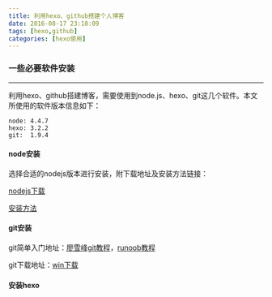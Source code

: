 ```yaml
---
title: 利用hexo、github搭建个人博客
date: 2016-08-17 23:18:09
tags: [hexo,github]
categories: [hexo使用]
---
```


### 一些必要软件安装

------

利用hexo、github搭建博客，需要使用到node.js、hexo、git这几个软件。本文所使用的软件版本信息如下：

```
node: 4.4.7
hexo: 3.2.2
git:  1.9.4
```

#### node安装

选择合适的nodejs版本进行安装，附下载地址及安装方法链接：

[nodejs下载](https://nodejs.org/en/download/)

[安装方法](http://www.runoob.com/nodejs/nodejs-install-setup.html)

#### git安装

git简单入门地址：[廖雪峰git教程](http://www.liaoxuefeng.com/wiki/0013739516305929606dd18361248578c67b8067c8c017b000)，[runoob教程](http://www.runoob.com/git/git-install-setup.html)

git下载地址：[win下载](https://git-scm.com/download/win)

#### 安装hexo

